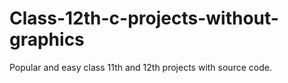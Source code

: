# Class-12th-c-projects-without-graphics
Popular and easy class 11th and 12th projects with source code.
